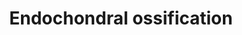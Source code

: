 ---
annotations:
- id: PW:0000004
  parent: regulatory pathway
  type: Pathway Ontology
  value: regulatory pathway
authors:
- MaintBot
- AlexanderPico
- Egonw
- Susan
- Fehrhart
- Eweitz
citedin:
- link: PMC5075206
  title: Hepatic transcriptome implications for palm fruit juice deterrence of type
    2 diabetes mellitus in young male Nile rats (2016)
- link: 10.1038/mtm.2014.7
  title: Proteomic profiling of salivary gland after nonviral gene transfer mediated
    by conventional plasmids and minicircles (2014)
- link: 10.1016/j.forsciint.2016.06.027
  title: Simultaneous time course analysis of multiple markers based on DNA microarray
    in incised wound in skeletal muscle for wound aging (2016)
description: ''
last-edited: 2021-05-23
organisms:
- Mus musculus
redirect_from:
- /index.php/Pathway:WP1270
- /instance/WP1270
- /instance/WP1270_r117880
revision: r117880
schema-jsonld:
- '@context': https://schema.org/
  '@id': https://wikipathways.github.io/pathways/WP1270.html
  '@type': Dataset
  creator:
    '@type': Organization
    name: WikiPathways
  description: ''
  keywords:
  - Acan
  - Adamts1
  - Adamts4
  - Adamts5
  - Akt1
  - Alpl
  - Bmp6
  - Bmp7
  - Bmpr1a
  - Cab39
  - Calm1
  - Cdkn1c
  - Chst11
  - Col10a1
  - Col2a1
  - Cst10
  - Ctsl
  - Ddr2
  - Enpp1
  - Fgf18
  - Fgf2
  - Fgfr1
  - Fgfr3
  - Frzb
  - Ghr
  - Gli3
  - Hdac4
  - Hmgcs1
  - Ift88
  - Igf1
  - Igf1r
  - Igf2
  - Ihh
  - Kif3a
  - Mef2c
  - Mgp
  - Mmp13
  - Mmp9
  - Nkx3-2
  - Oxygen
  - Plat
  - Plau
  - Prkaca
  - Ptch1
  - Pth
  - Pth1r
  - Pthlh
  - Runx2
  - Runx3
  - Scin
  - Serpinh1
  - Slc38a2
  - Sox5
  - Sox6
  - Sox9
  - Spp1
  - Stat1
  - Stat5b
  - Tgfb1
  - Tgfb2
  - Thra
  - Thyroid hormone
  - Timp3
  - Triiodothyronine
  - Vegfa
  - cAMP
  license: CC0
  name: Endochondral ossification
seo: CreativeWork
title: Endochondral ossification
wpid: WP1270
---